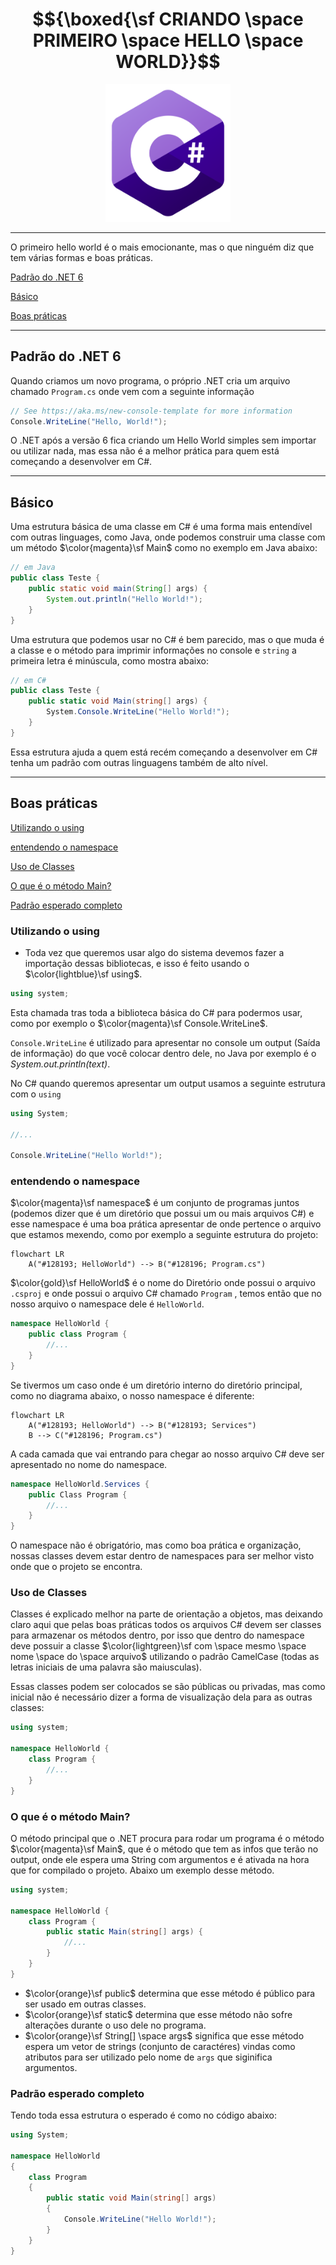# $${\boxed{\sf CRIANDO \space PRIMEIRO \space HELLO \space WORLD}}$$

<p align="center">
    <img src="../../imagens/R (3).png" width=200>
</p>

---

O primeiro hello world é o mais emocionante, mas o que ninguém diz que tem várias formas e boas práticas.

[Padrão do .NET 6](#padrão-do-net-6)

[Básico](#básico)

[Boas práticas](#boas-práticas)

---

## Padrão do .NET 6

Quando criamos um novo programa, o próprio .NET cria um arquivo chamado `Program.cs` onde vem com a seguinte informação

```csharp
// See https://aka.ms/new-console-template for more information
Console.WriteLine("Hello, World!");
```

O .NET após a versão 6 fica criando um Hello World simples sem importar ou utilizar nada, mas essa não é a melhor prática para quem está começando a desenvolver em C#.

---

## Básico

Uma estrutura básica de uma classe em C# é uma forma mais entendível com outras linguages, como Java, onde podemos construir uma classe com um método $\color{magenta}\sf Main$ como no exemplo em Java abaixo:

```java
// em Java
public class Teste {
    public static void main(String[] args) {
        System.out.println("Hello World!");
    }
}
```

Uma estrutura que podemos usar no C# é bem parecido, mas o que muda é a classe e o método para imprimir informações no console e `string` a primeira letra é minúscula, como mostra abaixo:

```csharp
// em C#
public class Teste {
    public static void Main(string[] args) {
        System.Console.WriteLine("Hello World!");
    }
}
```

Essa estrutura ajuda a quem está recém começando a desenvolver em C# tenha um padrão com outras linguagens também de alto nível.

---

## Boas práticas

[Utilizando o using](#utilizando-o-using)

[entendendo o namespace](#entendendo-o-namespace)

[Uso de Classes](#uso-de-classes)

[O que é o método Main?](#o-que-é-o-método-main)

[Padrão esperado completo](#padrão-esperado-completo)


### Utilizando o using

- Toda vez que queremos usar algo do sistema devemos fazer a importação dessas bibliotecas, e isso é feito usando o $\color{lightblue}\sf using$.

```csharp
using system;
```

Esta chamada tras toda a biblioteca básica do C# para podermos usar, como por exemplo o $\color{magenta}\sf Console.WriteLine$.

`Console.WriteLine` é utilizado para apresentar no console um output (Saída de informação) do que você colocar dentro dele, no Java por exemplo é o _System.out.println(text)_.

No C# quando queremos apresentar um output usamos a seguinte estrutura com o `using`

```csharp
using System;

//...

Console.WriteLine("Hello World!");
```

### entendendo o namespace

$\color{magenta}\sf namespace$ é um conjunto de programas juntos (podemos dizer que é um diretório que possui um ou mais arquivos C#) e esse namespace é uma boa prática apresentar de onde pertence o arquivo que estamos mexendo, como por exemplo a seguinte estrutura do projeto:

```mermaid
flowchart LR
    A("#128193; HelloWorld") --> B("#128196; Program.cs")
```

$\color{gold}\sf HelloWorld$ é o nome do Diretório onde possui o arquivo `.csproj` e onde possui o arquivo C# chamado `Program` , temos então que no nosso arquivo o namespace dele é `HelloWorld`.

```csharp
namespace HelloWorld {
    public class Program {
        //...
    }
}
```

Se tivermos um caso onde é um diretório interno do diretório principal, como no diagrama abaixo, o nosso namespace é diferente:

```mermaid
flowchart LR
    A("#128193; HelloWorld") --> B("#128193; Services")
    B --> C("#128196; Program.cs")
```

A cada camada que vai entrando para chegar ao nosso arquivo C# deve ser apresentado no nome do namespace.

```csharp
namespace HelloWorld.Services {
    public Class Program {
        //...
    }
}
```

O namespace não é obrigatório, mas como boa prática e organização, nossas classes devem estar dentro de namespaces para ser melhor visto onde que o projeto se encontra.

### Uso de Classes

Classes é explicado melhor na parte de orientação a objetos, mas deixando claro aqui que pelas boas práticas todos os arquivos C# devem ser classes para armazenar os métodos dentro, por isso que dentro do namespace deve possuir a classe $\color{lightgreen}\sf com \space mesmo \space nome \space do \space arquivo$ utilizando o padrão CamelCase (todas as letras iniciais de uma palavra são maiusculas).

Essas classes podem ser colocados se são públicas ou privadas, mas como inicial não é necessário dizer a forma de visualização dela para as outras classes:

```csharp
using system;

namespace HelloWorld {
    class Program {
        //...
    }
}
```

### O que é o método Main?

O método principal que o .NET procura para rodar um programa é o método $\color{magenta}\sf Main$, que é o método que tem as infos que terão no output, onde ele espera uma String com argumentos e é ativada na hora que for compilado o projeto. Abaixo um exemplo desse método.

```csharp
using system;

namespace HelloWorld {
    class Program {
        public static Main(string[] args) {
            //...
        }
    }
}
```

- $\color{orange}\sf public$ determina que esse método é público para ser usado em outras classes.
- $\color{orange}\sf static$ determina que esse método não sofre alterações durante o uso dele no programa.
- $\color{orange}\sf String[] \space args$ significa que esse método espera um vetor de strings (conjunto de caractéres) vindas como atributos para ser utilizado pelo nome de `args` que siginifica argumentos.

### Padrão esperado completo

Tendo toda essa estrutura o esperado é como no código abaixo:

```csharp
using System;

namespace HelloWorld
{
    class Program
    {
        public static void Main(string[] args)
        {
            Console.WriteLine("Hello World!");
        }
    }
}

```






